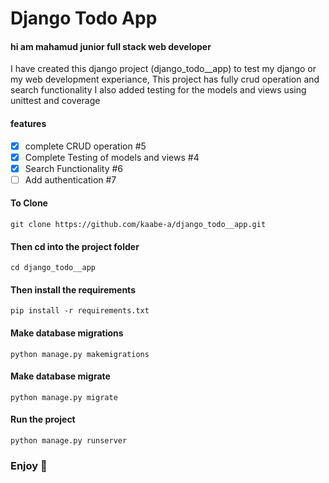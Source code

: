 # Django Todo App
#### hi am mahamud junior full stack web developer

I have created this django project (django_todo__app) to test my django or my web development experiance,
This project has fully crud operation and search functionality I also added testing for the models and views using unittest and coverage

#### features
- [x] complete CRUD operation #5
- [x] Complete Testing of models and views #4
- [x] Search Functionality #6
- [ ] Add authentication #7

#### To Clone

```
git clone https://github.com/kaabe-a/django_todo__app.git

```
#### Then cd into the project folder
```
cd django_todo__app
```

#### Then install the requirements
```
pip install -r requirements.txt
```

#### Make database migrations
```
python manage.py makemigrations
```

#### Make database migrate
```
python manage.py migrate
```

#### Run the project
```
python manage.py runserver
```

### Enjoy :green_heart: